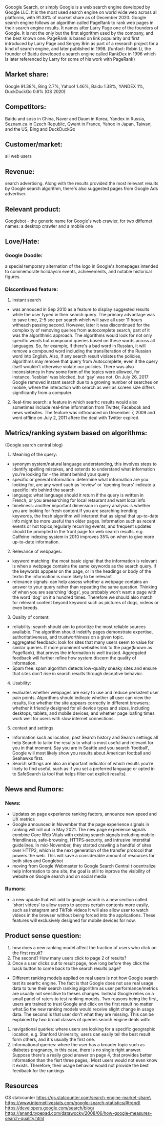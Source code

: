 Gooogle Search, or simply Google is a web search engine developed by Google LLC. It is the most used search engine on world wide web across all platforms, 
with 91.38% of market share as of December 2020. Google search engine follows an algorithm called PageRank to rank web pages in their search engine results. It names after Larry Page
one of the founders of Google. It is not the only but the first algorithm used by the company, and the best known one. PageRank is based on link popularity and first introduced 
by Larry Page and Sergey Brin as part of a research project for a kind of search engine, and later published in 1998. (funfact: Robin Li, the founder of Baidu developed a search engine called
RankDex in 1996 which is later referenced by Larry for some of his work with PageRank)

## Market share: 
Google 91.38%, Bing 2.7%, Yahoo! 1.46%, Baidu 1.38%, YANDEX 1%, DuckDuckGo 0.6% (GS 2020)

## Competitors: 
Baidu and soso in China, Naver and Daum in Korea, Yandex in Russia, Seznam.ca in Czech Republic, Qwant in France, Yahoo in Japan, Taiwan, and the US, Bing and DuckDuckGo

## Customer/market: 
all web users

## Revenue: 
search advertising. Along with the results provided the most relevant results by Google search algorithm, there's also suggested pages from Google Ads advertiser.

## Relevant product: 
Googlebot - the generic name for Google's web crawler, for two differnet names: a desktop crawler and a mobile one

## Love/Hate:
### Google Doodle: 
a special temporary alternation of the logo in Google's homepages intended to commemorate holidaysm events, achievements, and notable historical figures.

### Discontinued feature: 
 1. Instant search 
 - was annouced in Sep 2010 as a feature to display suggested results while the user typed in their search query. The primary advantage
                   was to save time, 2-5 sec per search which will save all user 11 hours witheach passing second. However, later it was discontinued for the complexity 
                   of removing queires from autocomplete search, part of it was the algorithmic approach. The algorithms would look for not only specific words but compound 
                   queries based on these words across all languages. So, for example, if there's a bad word in Russian, it will remove a compound word including the 
                   transliteration of the Russian word into English. Also, if any search result violates the policies, algorithms may remove that query from Autocomplete,
                   even if the query itself wouldn't otherwise violate our policies. There was also inconsistency in how some form of the topics were allowed, for instance, 
                   'lesbian' was blocked, but 'gay' was not. On July 26, 2017 Google removed instant search due to a growing number of searches on mobile, where the interaction 
                   with search as well as screen size differs significantly from a computer.
 2. Real-time search: a feature in which searhc results would also sometimes include real-time information from Twitter, Facebook and news websites. The feature was inttroduced on 
                    December 7, 2009 and went offline on July 2, 2011 aftere the deal with Twitter expired.                    

## Metrics/ranking system based on algorithms:
(Google search central blog)
 1. Meaning of the query: 
 - synonym system/natural language understanding, this involves steps to identify spelling mistakes, and extends to understand what information you're looking for - the intent behind your query
 - specific or general information: determine what information are you looking for, are any word such as 'review' or 'opening hours' indicate a specific info behind the search
 - language: what language should it return if the query is written in French, or you aresearching for local retaurant and want local info 
 - timeliness: another important dimension in query analysis is whether you are looking for fresh content.If you are searching trending keywords, the fresh algorithm will 
                 interpret that as signal that up-to-date info might be more useful than older pages. Information such as recent events or hot topics,regularly recurring events,
                 and frequent updates should be prompted in the front page for web search results.
                 e.g. Caffeine indexing system in 2010 improves 35% on when to give more up-to-date information.
 2. Relevance of webpages: 
- keyword matching: the most basic signal that the information is relevant is when a webpage contains the same keywords as the search query. if the keywords apppear
                        on the page, or in the headings or body of the textm the information is more likely to be relevant
- relevance signals: can help assess whether a webpage contains an answer to your query rather than repeating the same question. Thinking of when you are searching 'dogs',
                         you probably won't want a page with the word 'dog' on it a hundred times. Therefore we should also match for relevant content beyond keyword such as
                         pictures of dogs, videos or even breeds.
 3. Quality of content:
- reliability: search should aim to prioritize the most reliable sources available. The algorithm should indetify pages demonstrate expertise, authoritativeness, and 
                   trustworthiness on a given topic.
- aggregated feedback: look for sites that many users seem to value for similar queries. If more prominent websites link to the page(known as PageRank), that proves the
                           information is well trusted. Aggregated feedback will further refine how system discern the quality of information.
- Spam free: spam algorithm detects low-quality sneaky sites and ensure that sites don't rise in search results through deceptive behavior.
 4. Usability:
- evaluates whether webpages are easy to use and reduce persistent user pain points. Algorithms should indicate whether all user can view the results, like whether the site
      appears correctly in different browsers; whether it friendly designed for all device types and sizes, including desktops, tablets, and mobile devices, and whether 
      page loafing times work well for users with slow internet connections.
 5. context and settings
- Information such as location, past Search history and Search settings all help Search to tailor the results to what is most useful and relevant for you in that moment. 
      Say you are in Seattle and you search 'football', Google will most likely show you results about American football and Seahawks first.
- Search settings are also an important indicator of which results you’re likely to find useful, such as if you set a preferred language or opted in to SafeSearch 
      (a tool that helps filter out explicit results).
         

## News and Rumors:
### News:
- Updates on page experience ranking factors, announce new speed and UX metrics
- Google announced in November that the page experience signals in ranking will roll out in May 2021. The new page experience signals combine Core Web Vitals with existing search
  signals including mobile-friendliness, safe-browsing, HTTPS-security, and intrusive interstital guidelines. In mid-November, they started crawling a handful of sites over 
  HTTP2, which is the next generation of the transfer protocol that powers the web. This will save a considerable amount of resources for both sites and Googlebot
- moving from Google Webmaster to Google Search Central t ocentralize help information to one site, 
  the goal is still to inprove the visibility of website on Google search and on social media

### Rumors:  
- a new update that will add to google search is a new section called 'short videos' to allow users to access certain contents more easily, such as Instagram and TikTok videos
  It will also allow user to watch videos in the browser without being forced into the applications. These features will exclusively designed for mobile devices for now.

## Product sense question:
1. how does a new ranking model affect the fraction of users who click on the first result? 
2. The second? How many users click to page 2 of results? 
3. Once a user clicks out to result page, how long before they click the back button to come back to the search results page?
 
- Different ranking models applied on real users is not how Google search test its searhc engine. The fact is that Google does not use real usage data to tune their search 
 ranking algorithm as user performance/metrics are usually not sensitive to theses changes. Instead Google relies on a small panel of raters to test ranking models. 
 Two reasons being the first, users are trained to trust Google and click on the first result no matter what.So the new ranking models would receive slight change in usage data. 
 The second is that user don't what they are missing. This can be explained by two broad classes of queries search engine deals with:
 1. navigational queries: where users are looking for a specific geographic location, e.g. Stanford University, users can easily tell the best result form others, 
    and it's usually the first one.
 2. informational queries: where the user has a broader topic such as diabetes pragnancy, in this case, there is no single right answer. Suppose there's a really good answer 
    on page 4, that provides better information than the fisrt three pages,. Most users would not even know it exists. Therefore, their usage behavior would not provide the 
    best feedback for the rankings

## Resources
GS statcounter https://gs.statcounter.com/search-engine-market-share\
https://www.internetlivestats.com/google-search-statistics/#trend\
https://developers.google.com/search/blog\
https://anand.typepad.com/datawocky/2008/06/how-google-measures-search-quality.html
